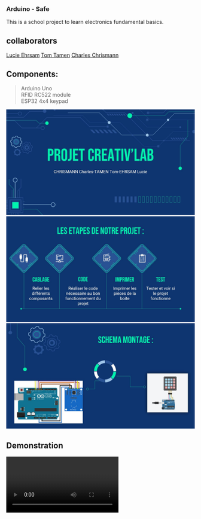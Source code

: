 ### Arduino - Safe

This is a school project to learn electronics fundamental basics.

## collaborators
[Lucie Ehrsam](https://github.com/Elicue "Lucie Ehrsam")
[Tom Tamen](https://github.com/ByKrewz "Tom Tamen")
[Charles Chrismann](https://github.com/Charles-Chrismann "Charles Chrismann")

## Components:
> Arduino Uno\
> RFID RC522 module\
> ESP32 4x4 keypad

![Projet Creativ'lab](/imgs/Capture.jpg "Projet Creativ'lab")
![Etapes du Projet](/imgs/Capture3.jpg "Etapes du Projet")
![Schema de Montage](/imgs/Capture4.jpg "Schema de Montage")

## Demonstration

![Schema de Montage](/imgs/VID_20220923_122842.mp4 "Schema de Montage")